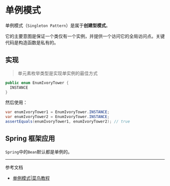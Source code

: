 # 单例模式

单例模式（`Singleton Pattern`）是属于**创建型模式**。

它的主要意图是保证一个类仅有一个实例，并提供一个访问它的全局访问点。关键代码是构造函数是私有的。

## 实现

> 单元素枚举类型是实现单实例的最佳方式
```java
public enum EnumIvoryTower {
  INSTANCE
}
```

然后使用：
```java
var enumIvoryTower1 = EnumIvoryTower.INSTANCE;
var enumIvoryTower2 = EnumIvoryTower.INSTANCE;
assertEquals(enumIvoryTower1, enumIvoryTower2); // true
```

## Spring 框架应用

`Spring`中的`Bean`默认都是单例的。

--- 
参考文档
- [单例模式|菜鸟教程](https://www.runoob.com/design-pattern/singleton-pattern.html)
